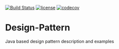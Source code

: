 [![Build Status](https://travis-ci.com/Sajed49/Design-Pattern.svg?branch=master)](https://travis-ci.com/Sajed49/Design-Pattern)
[![license](http://img.shields.io/badge/license-MIT-brightgreen.svg)](https://github.com/Sajed49/Design-Pattern)
[![codecov](https://codecov.io/gh/Sajed49/Design-Pattern/branch/master/graph/badge.svg)](https://codecov.io/gh/Sajed49/Design-Pattern)
# Design-Pattern
Java based design pattern description and examples
